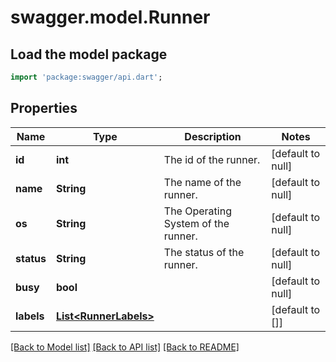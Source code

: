 # swagger.model.Runner

## Load the model package
```dart
import 'package:swagger/api.dart';
```

## Properties
Name | Type | Description | Notes
------------ | ------------- | ------------- | -------------
**id** | **int** | The id of the runner. | [default to null]
**name** | **String** | The name of the runner. | [default to null]
**os** | **String** | The Operating System of the runner. | [default to null]
**status** | **String** | The status of the runner. | [default to null]
**busy** | **bool** |  | [default to null]
**labels** | [**List&lt;RunnerLabels&gt;**](RunnerLabels.md) |  | [default to []]

[[Back to Model list]](../README.md#documentation-for-models) [[Back to API list]](../README.md#documentation-for-api-endpoints) [[Back to README]](../README.md)

